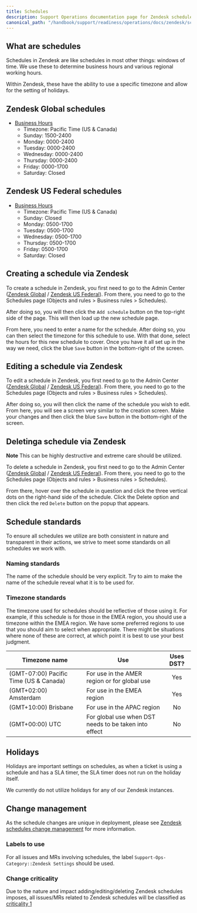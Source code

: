 ```yaml
---
title: Schedules
description: Support Operations documentation page for Zendesk schedules
canonical_path: "/handbook/support/readiness/operations/docs/zendesk/schedules"
---
```


## What are schedules

Schedules in Zendesk are like schedules in most other things: windows of time.
We use these to determine business hours and various regional working hours.

Within Zendesk, these have the ability to use a specific timezone and allow for
the setting of holidays.

## Zendesk Global schedules

- [Business Hours](https://example_company.zendesk.com/agent/admin/schedules/91387)
  - Timezone: Pacific Time (US & Canada)
  - Sunday: 1500-2400
  - Monday: 0000-2400
  - Tuesday: 0000-2400
  - Wednesday: 0000-2400
  - Thursday: 0000-2400
  - Friday: 0000-1700
  - Saturday: Closed

## Zendesk US Federal schedules

- [Business Hours](https://example_company-federal-support.zendesk.com/agent/admin/schedules/360000298411)
  - Timezone: Pacific Time (US & Canada)
  - Sunday: Closed
  - Monday: 0500-1700
  - Tuesday: 0500-1700
  - Wednesday: 0500-1700
  - Thursday: 0500-1700
  - Friday: 0500-1700
  - Saturday: Closed

## Creating a schedule via Zendesk

To create a schedule in Zendesk, you first need to go to the Admin Center
([Zendesk Global](https://example_company.zendesk.com/admin/) /
[Zendesk US Federal](https://example_company-federal-support.zendesk.com/admin/)). From
there, you need to go to the Schedules page (Objects and rules > Business rules
\> Schedules).

After doing so, you will then click the `Add schedule` button on the top-right
side of the page. This will then load up the new schedule page.

From here, you need to enter a name for the schedule. After doing so, you can
then select the timezone for this schedule to use. With that done, select the
hours for this new schedule to cover. Once you have it all set up in the way we
need, click the blue `Save` button in the bottom-right of the screen.

## Editing a schedule via Zendesk

To edit a schedule in Zendesk, you first need to go to the Admin Center
([Zendesk Global](https://example_company.zendesk.com/admin/) /
[Zendesk US Federal](https://example_company-federal-support.zendesk.com/admin/)). From
there, you need to go to the Schedules page (Objects and rules > Business rules
\> Schedules).

After doing so, you will then click the name of the schedule you wish to edit.
From here, you will see a screen very similar to the creation screen. Make your
changes and then click the blue `Save` button in the bottom-right of the screen.

## Deletinga schedule via Zendesk

**Note** This can be highly destructive and extreme care should be utilized.

To delete a schedule in Zendesk, you first need to go to the Admin Center
([Zendesk Global](https://example_company.zendesk.com/admin/) /
[Zendesk US Federal](https://example_company-federal-support.zendesk.com/admin/)). From
there, you need to go to the Schedules page (Objects and rules > Business rules
\> Schedules).

From there, hover over the schedule in question and click the three vertical
dots on the right-hand side of the schedule. Click the Delete option and then
click the red `Delete` button on the popup that appears.

## Schedule standards

To ensure all schedules we utilize are both consistent in nature and
transparent in their actions, we strive to meet some standards on all
schedules we work with.

### Naming standards

The name of the schedule should be very explicit. Try to aim to make the name of
the schedule reveal what it is to be used for.

### Timezone standards

The timezone used for schedules should be reflective of those using it. For
example, if this schedule is for those in the EMEA region, you should use a
timezone within the EMEA region. We have some preferred regions to use that you
should aim to select when appropriate. There might be situations where none of
these are correct, at which point it is best to use your best judgment.

| Timezone name                          | Use                                                   | Uses DST? |
|----------------------------------------|-------------------------------------------------------|:---------:|
| (GMT-07:00) Pacific Time (US & Canada) | For use in the AMER region or for global use          | Yes       |
| (GMT+02:00) Amsterdam                  | For use in the EMEA region                            | Yes       |
| (GMT+10:00) Brisbane                   | For use in the APAC region                            | No        |
| (GMT+00:00) UTC                        | For global use when DST needs to be taken into effect | No        |

## Holidays

Holidays are important settings on schedules, as when a ticket is using a
schedule and has a SLA timer, the SLA timer does not run on the holiday itself.

We currently do not utilize holidays for any of our Zendesk instances.

## Change management

As the schedule changes are unique in deployment, please see
[Zendesk schedules change management](/handbook/support/readiness/operations/docs/change_management#zendesk-schedules-change-management)
for more information.

### Labels to use

For all issues and MRs involving schedules, the label
`Support-Ops-Category::Zendesk Settings` should be used.

### Change criticality

Due to the nature and impact adding/editing/deleting Zendesk schedules imposes,
all issues/MRs related to Zendesk schedules will be classified as
[criticality 1](/handbook/support/readiness/operations/docs/change_criticalities#criticality-1)
